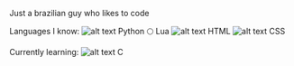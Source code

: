 Just a brazilian guy who likes to code

Languages I know:
![alt text](https://github.com/yurijserrano/Github-Profile-Readme-Logos/blob/master/programming%20languages/python.svg) Python
🌕 Lua
![alt text](https://github.com/yurijserrano/Github-Profile-Readme-Logos/blob/master/others/html.svg) HTML
![alt text](https://github.com/yurijserrano/Github-Profile-Readme-Logos/blob/master/others/css.svg) CSS

Currently learning:
![alt text](https://github.com/yurijserrano/Github-Profile-Readme-Logos/blob/master/programming%20languages/c.svg) C
